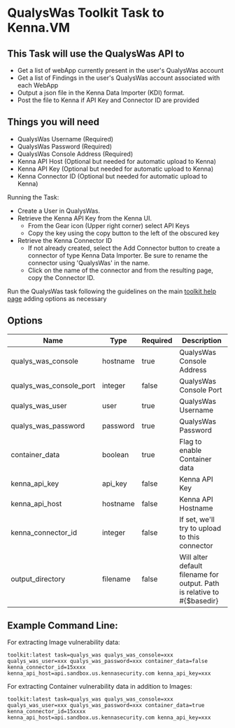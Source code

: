 # QualysWas Toolkit Task to Kenna.VM

## This Task will use the QualysWas API to

- Get a list of webApp currently present in the user's QualysWas account
- Get a list of Findings in the user's QualysWas account associated with each WebApp
- Output a json file in the Kenna Data Importer (KDI) format.
- Post the file to Kenna if API Key and Connector ID are provided

## Things you will need

- QualysWas Username (Required)
- QualysWas Password (Required)
- QualysWas Console Address (Required)
- Kenna API Host (Optional but needed for automatic upload to Kenna)
- Kenna API Key (Optional but needed for automatic upload to Kenna)
- Kenna Connector ID (Optional but needed for automatic upload to Kenna)

Running the Task:

- Create a User in QualysWas.
- Retrieve the Kenna API Key from the Kenna UI.
  - From the Gear icon (Upper right corner) select API Keys
  - Copy the key using the copy button to the left of the obscured key
- Retrieve the Kenna Connector ID
  - If not already created, select the Add Connector button to create a connector of type Kenna Data Importer. Be sure to rename the connector using 'QualysWas' in the name.
  - Click on the name of the connector and from the resulting page, copy the Connector ID.

Run the QualysWas task following the guidelines on the main [toolkit help page](https://github.com/KennaPublicSamples/toolkit#calling-a-specific-task) adding options as necessary

## Options

| Name | Type | Required | Description |
| ---- | ---- | ---- | ---- |
| qualys_was_console |hostname | true | QualysWas Console Address |
| qualys_was_console_port | integer | false | QualysWas Console Port |
| qualys_was_user |user | true | QualysWas Username |
| qualys_was_password |password | true | QualysWas Password |
| container_data |boolean | true | Flag to enable Container data |
| kenna_api_key | api_key | false | Kenna API Key |
| kenna_api_host | hostname | false | Kenna API Hostname |
| kenna_connector_id | integer | false | If set, we'll try to upload to this connector |
| output_directory | filename | false | Will alter default filename for output. Path is relative to #{$basedir} |


## Example Command Line:

For extracting Image vulnerability data:

    toolkit:latest task=qualys_was qualys_was_console=xxx qualys_was_user=xxx qualys_was_password=xxx container_data=false kenna_connector_id=15xxxx kenna_api_host=api.sandbox.us.kennasecurity.com kenna_api_key=xxx 

For extracting Container vulnerability data in addition to Images:

    toolkit:latest task=qualys_was qualys_was_console=xxx qualys_was_user=xxx qualys_was_password=xxx container_data=true kenna_connector_id=15xxxx kenna_api_host=api.sandbox.us.kennasecurity.com kenna_api_key=xxx
